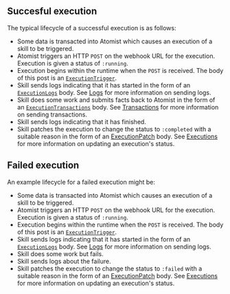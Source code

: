 ## Succesful execution

The typical lifecycle of a successful execution is as follows:

* Some data is transacted into Atomist which causes an execution of a skill to be triggered.
* Atomist triggers an HTTP `POST` on the webhook URL for the execution. Execution is given a status of `:running`.
* Execution begins within the runtime when the `POST` is received. The body of this post is an [`ExecutionTrigger`](types.md#executiontrigger).
* Skill sends logs indicating that it has started in the form of an [`ExecutionLogs`](types.md#executionlogs) body. See [Logs](logs.md) for more information on sending logs.
* Skill does some work and submits facts back to Atomist in the form of an [`ExecutionTransactions`](types.md#executiontransactions) body. See [Transactions](transactions.md) for more information on sending transactions.
* Skill sends logs indicating that it has finished.
* Skill patches the execution to change the status to `:completed` with a suitable reason in the form of an [ExecutionPatch](types.md#executionpatch) body. See [Executions](executions.md) for more information on updating an execution's status.

## Failed execution

An example lifecycle for a failed execution might be:

* Some data is transacted into Atomist which causes an execution of a skill to be triggered.
* Atomist triggers an HTTP `POST` on the webhook URL for the execution. Execution is given a status of `:running`.
* Execution begins within the runtime when the `POST` is received. The body of this post is an [`ExecutionTrigger`](types.md#executiontrigger).
* Skill sends logs indicating that it has started in the form of an [`ExecutionLogs`](types.md#executionlogs) body. See [Logs](logs.md) for more information on sending logs.
* Skill does some work but fails.
* Skill sends logs about the failure.
* Skill patches the execution to change the status to `:failed` with a suitable reason in the form of an [ExecutionPatch](types.md#executionpatch) body. See [Executions](executions.md) for more information on updating an execution's status.

